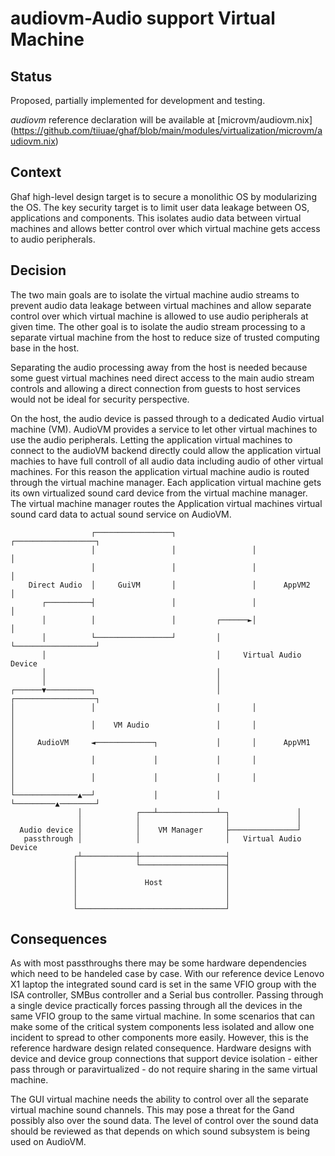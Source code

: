 <!--
    Copyright 2023 TII (SSRC) and the Ghaf contributors
    SPDX-License-Identifier: CC-BY-SA-4.0
-->

# audiovm-Audio support Virtual Machine

## Status

Proposed, partially implemented for development and testing.

*audiovm* reference declaration will be available at [microvm/audiovm.nix]
(https://github.com/tiiuae/ghaf/blob/main/modules/virtualization/microvm/audiovm.nix)

## Context

Ghaf high-level design target is to secure a monolithic OS by modularizing
the OS. The key security target is to limit user data leakage between OS,
applications and components. This isolates audio data between virtual
machines and allows better control over which virtual machine gets access
to audio peripherals.

## Decision

The two main goals are to isolate the virtual machine audio streams to prevent
audio data leakage between virtual machines and allow separate control over
which virtual machine is allowed to use audio peripherals at given time. The
other goal is to isolate the audio stream processing to a separate virtual
machine from the host to reduce size of trusted computing base in the host.

Separating the audio processing away from the host is needed because some
guest virtual machines need direct access to the main audio stream controls
and allowing a direct connection from guests to host services would not be
ideal for security perspective.

On the host, the audio device is passed through to a dedicated Audio virtual
machine (VM). AudioVM provides a service to let other virtual machines to use
the audio peripherals. Letting the application virtual machines to connect to
the audioVM backend directly could allow the application virtual machies to
have full controll of all audio data including audio of other virtual
machines. For this reason the application virtual machine audio is routed
through the virtual machine manager. Each application virtual machine gets
its own virtualized sound card device from the virtual machine manager.
The virtual machine manager routes the Application virtual machines virtual
sound card data to actual sound service on AudioVM.

                      ┌─────────────────┐                 ┌──────────────────┐
                      │                 │                 │                  │
                      │                 │                 │                  │
        Direct Audio  │     GuiVM       │                 │      AppVM2      │
           ┌──────────┤                 │                 │                  │
           │          │                 │         ┌──────►│                  │
           │          └─────────────────┘         │       └──────────────────┘
           │                                      │     Virtual Audio Device
           │                                      │
           │                                      │
    ┌──────▼──────────┐                           │       ┌──────────────────┐
    │                 │                           │       │                  │
    │                 │    VM Audio               │       │                  │
    │     AudioVM     ◄─────────────┐             │       │      AppVM1      │
    │                 │             │             │       │                  │
    │                 │             │             │       │                  │
    └──────────────▲──┘             │             │       └─────────▲────────┘
                   │            ┌───┴─────────────┴─┐               │
                   │            │                   │               │
      Audio device │            │    VM Manager     ├───────────────┘
       passthrough │            │                   │   Virtual Audio Device
                  ┌┴────────────┼───────────────────┤
                  │             └───────────────────┤
                  │                                 │
                  │               Host              │
                  │                                 │
                  │                                 │
                  └─────────────────────────────────┘


## Consequences

As with most passthroughs there may be some hardware dependencies which need
to be handeled case by case. With our reference device Lenovo X1 laptop the
integrated sound card is set in the same VFIO group with the ISA controller,
SMBus controller and a Serial bus controller. Passing through a single device
practically forces passing through all the devices in the same VFIO group to
the same virtual machine. In some scenarios that can make some of the critical
system components less isolated and allow one incident to spread to other
components more easily. However, this is the reference hardware design related
consequence. Hardware designs with device and device group connections that
support device isolation - either pass through or paravirtualized - do not
require sharing in the same virtual machine.

The GUI virtual machine needs the ability to control over all the separate
virtual machine sound channels. This may pose a threat for the Gand possibly
also over the sound data. The level of control over the sound data should be
reviewed as that depends on which sound subsystem is being used on AudioVM.
